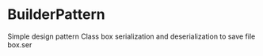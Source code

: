 # BuilderPattern
Simple design pattern
Class box serialization and deserialization to save file box.ser
